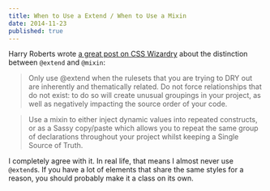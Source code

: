 ```yaml
---
title: When to Use a Extend / When to Use a Mixin
date: 2014-11-23
published: true
---
```


Harry Roberts wrote [a great post on CSS Wizardry][post] about the distinction between `@extend` and `@mixin`:

> Only use @extend when the rulesets that you are trying to DRY out are inherently and thematically related. Do not force relationships that do not exist: to do so will create unusual groupings in your project, as well as negatively impacting the source order of your code.

> Use a mixin to either inject dynamic values into repeated constructs, or as a Sassy copy/paste which allows you to repeat the same group of declarations throughout your project whilst keeping a Single Source of Truth.

I completely agree with it. In real life, that means I almost never use `@extend`s. If you have a lot of elements that share the same styles for a reason, you should probably make it a class on its own.

[post]: http://csswizardry.com/2014/11/when-to-use-extend-when-to-use-a-mixin/
